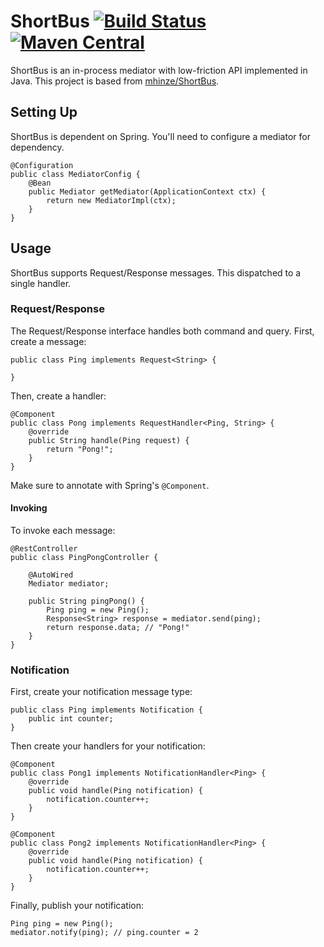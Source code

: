 # ShortBus [![Build Status](https://travis-ci.org/kmhigashioka/ShortBus.svg?branch=master)](https://travis-ci.org/kmhigashioka/ShortBus) [![Maven Central](https://img.shields.io/maven-central/v/io.kazuhito/shortbus.svg?label=Maven%20Central)](https://search.maven.org/search?q=g:%22io.kazuhito%22%20AND%20a:%22shortbus%22)
ShortBus is an in-process mediator with low-friction API implemented in Java.
This project is based from [mhinze/ShortBus](https://github.com/mhinze/ShortBus).

## Setting Up
ShortBus is dependent on Spring. You'll need to configure a mediator for dependency.
```
@Configuration
public class MediatorConfig {
    @Bean
    public Mediator getMediator(ApplicationContext ctx) {
        return new MediatorImpl(ctx);
    }
}
```

## Usage
ShortBus supports Request/Response messages. This dispatched to a single handler. 

### Request/Response
The Request/Response interface handles both command and query. First, create a message:
```
public class Ping implements Request<String> {

}
```
Then, create a handler:
```
@Component
public class Pong implements RequestHandler<Ping, String> {
    @override
    public String handle(Ping request) {
        return "Pong!";
    }
}
```
Make sure to annotate with Spring's `@Component`.

#### Invoking
To invoke each message:
```
@RestController
public class PingPongController {

    @AutoWired
    Mediator mediator;
    
    public String pingPong() {
        Ping ping = new Ping();
        Response<String> response = mediator.send(ping);
        return response.data; // "Pong!"
    }
}
```

### Notification
First, create your notification message type:
```
public class Ping implements Notification {
    public int counter;
}
```

Then create your handlers for your notification:
```
@Component
public class Pong1 implements NotificationHandler<Ping> {
    @override
    public void handle(Ping notification) {
        notification.counter++;
    }
}

@Component
public class Pong2 implements NotificationHandler<Ping> {
    @override
    public void handle(Ping notification) {
        notification.counter++;
    }
}
```

Finally, publish your notification:
```
Ping ping = new Ping();
mediator.notify(ping); // ping.counter = 2
```
